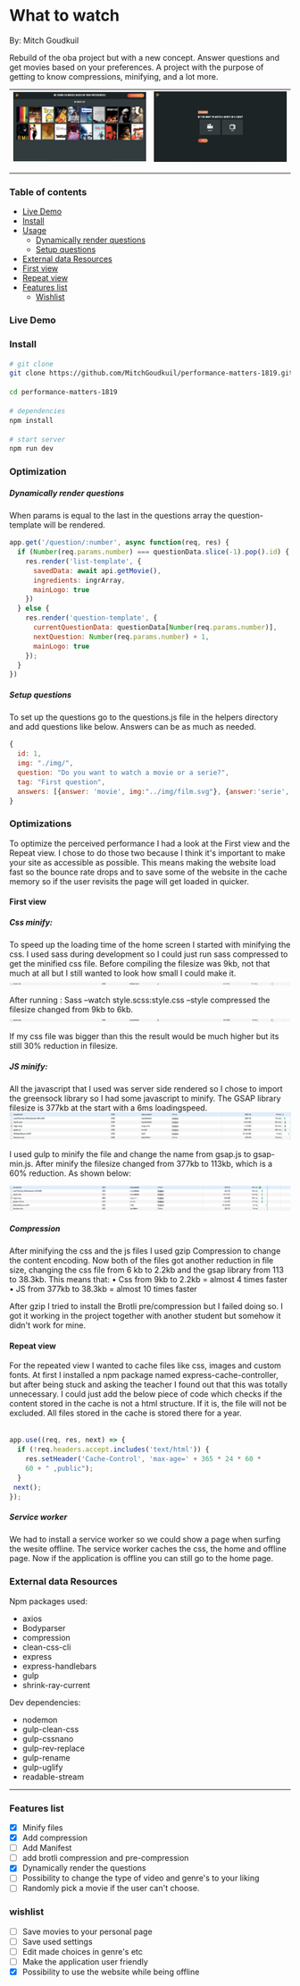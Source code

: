 # What to watch
By: Mitch Goudkuil

Rebuild of the oba project but with a new concept. Answer questions and get movies based on your preferences. A project with the purpose of getting to know compressions, minifying, and a lot more.

![Image from the interface](/img/whatto2.png) | ![Image from the interface](/img/whatto.png)
---|---

---

### Table of contents

* [Live Demo](#The-assignment)
* [Install](#install)
* [Usage](#Usage)
   * [Dynamically render questions](#Dynamically-render-questions)
   * [Setup questions](#Setup-questions)
* [External data Resources](#External-data-Resources)
* [First view](#First-view)
* [Repeat view](#Repeat-view)
* [Features list](#Features-list)
   * [Wishlist](#wishlist)

### Live Demo
<!-- [PokeSearch](https://mitchgoudkuil.github.io/web-app-from-scratch-18-19/week2) -->   

### Install
```bash
# git clone
git clone https://github.com/MitchGoudkuil/performance-matters-1819.git

cd performance-matters-1819

# dependencies
npm install

# start server
npm run dev
```

### Optimization

##### Dynamically render questions
When params is equal to the last in the questions array the question-template will be rendered.

```javascript
app.get('/question/:number', async function(req, res) {
  if (Number(req.params.number) === questionData.slice(-1).pop().id) {
    res.render('list-template', {
      savedData: await api.getMovie(),
      ingredients: ingrArray,
      mainLogo: true
    })
  } else {
    res.render('question-template', {
      currentQuestionData: questionData[Number(req.params.number)],
      nextQuestion: Number(req.params.number) + 1,
      mainLogo: true
    });
  }
})
```

##### Setup questions
To set up the questions go to the questions.js file in the helpers directory and add questions like below. Answers can be as much as needed.
```javascript
{
  id: 1,
  img: "./img/",
  question: "Do you want to watch a movie or a serie?",
  tag: "First question",
  answers: [{answer: 'movie', img:"../img/film.svg"}, {answer:'serie', img:"../img/television.svg"}]
}
```

### Optimizations
To optimize the perceived performance I had a look at the First view and the Repeat view. I chose to do those two because I think it's important to make your site as accessible as possible. This means making the website load fast so the bounce rate drops and to save some of the website in the cache memory so if the user revisits the page will get loaded in quicker.

#### First view

##### Css minify:
To speed up the loading time of the home screen I started with minifying the css. I used sass during development so I could just run sass compressed to get the minified css file.
Before compiling the filesize was 9kb, not that much at all but I still wanted to look how small I could make it.
![Image from the interface](/img/css1.png)

After running :
Sass –watch style.scss:style.css –style compressed the filesize changed from 9kb to 6kb.  
![Image from the interface](/img/css2.png)

If my css file was bigger than this the result would be much higher but its still 30% reduction in filesize.

##### JS minify:
All the javascript that I used was server side rendered so I chose to import the greensock library so I had some javascript to minify. The GSAP library filesize is 377kb at the start with a 6ms loadingspeed.
![Image from the interface](/img/js1.png)

I used gulp to minify the file and change the name from gsap.js to gsap-min.js. After minify the filesize changed from 377kb to 113kb, which is a 60% reduction. As shown below:

![Image from the interface](/img/js2.png)


##### Compression
After minifying the css and the js files I used gzip Compression to change the content encoding. Now both of the files got another reduction in file size, changing the css file from 6 kb to 2.2kb and the gsap library from 113 to 38.3kb. This means that:
•	Css from 9kb  to  2.2kb  = almost 4 times faster
•	JS from 377kb to 38.3kb = almost 10 times faster

After gzip I tried to install the Brotli pre/compression but I failed doing so. I got it working in the project together with another student but somehow it didn't work for mine.


#### Repeat view
For the repeated view I wanted to cache files like css, images and custom fonts. At first I installed a npm package named express-cache-controller, but after being stuck and asking the teacher I found out that this was totally unnecessary.
I could just add the below piece of code which checks if the content stored in the cache is not a html structure. If it is, the file will not be excluded.
All files stored in the cache is stored there for a year.

```javascript

app.use((req, res, next) => {
  if (!req.headers.accept.includes('text/html')) {
    res.setHeader('Cache-Control', 'max-age=' + 365 * 24 * 60 *
    60 + " ,public");
  }
 next();
});

```

##### Service worker
We had to install a service worker so we could show a page when surfing the wesite offline. The service worker caches the css, the home and offline page. Now if the application is offline you can still go to the home page.


### External data Resources
Npm packages used:
- axios
- Bodyparser
- compression
- clean-css-cli
- express
- express-handlebars
- gulp
- shrink-ray-current

Dev dependencies:
- nodemon
- gulp-clean-css
- gulp-cssnano
- gulp-rev-replace
- gulp-rename
- gulp-uglify
- readable-stream

---

### Features list

- [X] Minify files
- [X] Add compression
- [ ] Add Manifest
- [ ] add brotli compression and pre-compression
- [X] Dynamically render the questions
- [ ] Possibility to change the type of video and genre's to your liking
- [ ] Randomly pick a movie if the user can't choose.

### wishlist

- [ ] Save movies to your personal page
- [ ] Save used settings
- [ ] Edit made choices in genre's etc
- [ ] Make the application user friendly
- [X] Possibility to use the website while being offline
